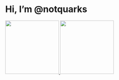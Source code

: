 # Hi, I’m @notquarks
<div>
  <a href="https://github.com/MuhammadNafishZaldinanda/">
  <img height="170em" src="https://github-readme-stats-vercel-notquarks.vercel.app/api?username=notquarks&hide=stars&count_private=true&show_icons=true&theme=aura_dark&include_all_commits=true"/>
  <img height="170em" src="https://github-readme-stats-vercel-notquarks.vercel.app/api/top-langs/?username=notquarks&layout=compact&langs_count=7&theme=aura_dark"/>
</div>
